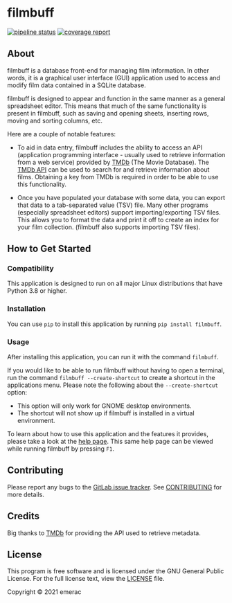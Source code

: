 # filmbuff

[![pipeline status](https://gitlab.com/emerac/filmbuff/badges/master/pipeline.svg)](https://gitlab.com/emerac/filmbuff/-/commits/master)
[![coverage report](https://gitlab.com/emerac/filmbuff/badges/master/coverage.svg)](https://gitlab.com/emerac/filmbuff/-/commits/master)

## About

filmbuff is a database front-end for managing film information. In other words,
it is a graphical user interface (GUI) application used to access and modify
film data contained in a SQLite database.

filmbuff is designed to appear and function in the same manner as a general
spreadsheet editor. This means that much of the same functionality is present
in filmbuff, such as saving and opening sheets, inserting rows, moving and
sorting columns, etc.

Here are a couple of notable features:

* To aid in data entry, filmbuff includes the ability to access an API
(application programming interface - usually used to retrieve information from
a web service) provided by [TMDb](https://www.themoviedb.org/) (The Movie
Database). The [TMDb API](https://www.themoviedb.org/documentation/api) can be
used to search for and retrieve information about films. Obtaining a key from
TMDb is required in order to be able to use this functionality.

* Once you have populated your database with some data, you can export that
data to a tab-separated value (TSV) file. Many other programs (especially
spreadsheet editors) support importing/exporting TSV files. This allows you to
format the data and print it off to create an index for your film collection.
(filmbuff also supports importing TSV files).

## How to Get Started

### Compatibility

This application is designed to run on all major Linux distributions that have
Python 3.8 or higher.

### Installation

You can use `pip` to install this application by running `pip install
filmbuff`.

### Usage

After installing this application, you can run it with the command `filmbuff`.

If you would like to be able to run filmbuff without having to open a terminal,
run the command `filmbuff --create-shortcut` to create a shortcut in the
applications menu. Please note the following about the `--create-shortcut`
option:

* This option will only work for GNOME desktop environments.
* The shortcut will not show up if filmbuff is installed in a virtual
environment.

To learn about how to use this application and the features it provides, please
take a look at the
[help page](https://gitlab.com/emerac/filmbuff/-/blob/master/src/filmbuff/resources/help.md).
This same help page can be viewed while running filmbuff by pressing `F1`.

## Contributing

Please report any bugs to the
[GitLab issue tracker](https://gitlab.com/emerac/filmbuff/-/issues).
See
[CONTRIBUTING](https://gitlab.com/emerac/filmbuff/-/blob/master/CONTRIBUTING.md)
for more details.

## Credits

Big thanks to [TMDb](https://www.themoviedb.org/) for providing the API used
to retrieve metadata.

## License

This program is free software and is licensed under the GNU General
Public License. For the full license text, view the
[LICENSE](https://gitlab.com/emerac/filmbuff/-/blob/master/LICENSE) file.

Copyright © 2021 emerac
